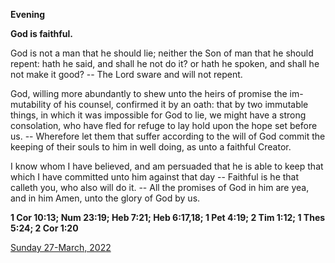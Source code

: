 **Evening**

**God is faithful.**
 
God is not a man that he should lie; neither the Son of man that he should repent: hath he said, and shall he not do it? or hath he spoken, and shall he not make it good? -- The Lord sware and will not repent.
 
God, willing more abundantly to shew unto the heirs of promise the im-mutability of his counsel, confirmed it by an oath: that by two immutable things, in which it was impossible for God to lie, we might have a strong consolation, who have fled for refuge to lay hold upon the hope set before us. -- Wherefore let them that suffer according to the will of God commit the keeping of their souls to him in well doing, as unto a faithful Creator.
 
I know whom I have believed, and am persuaded that he is able to keep that which I have committed unto him against that day -- Faithful is he that calleth you, who also will do it. -- All the promises of God in him are yea, and in him Amen, unto the glory of God by us.  

**1 Cor 10:13; Num 23:19; Heb 7:21; Heb 6:17,18; 1 Pet 4:19; 2 Tim 1:12; 1 Thes 5:24; 2 Cor 1:20**

[Sunday 27-March, 2022](https://t.me/daily_light)

